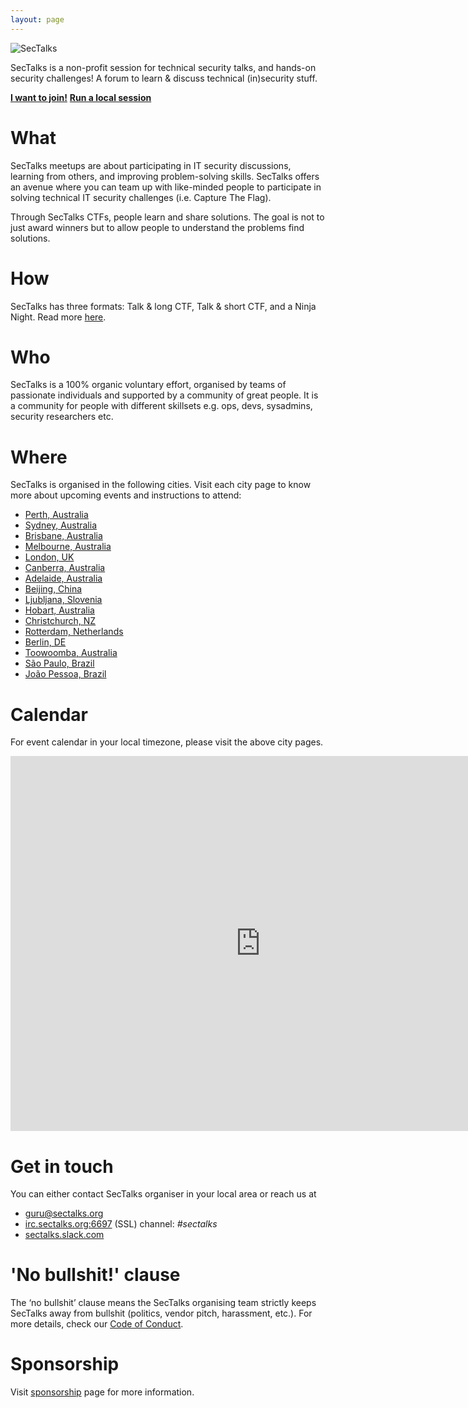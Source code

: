 ```yaml
---
layout: page
---
```


<img src="{{ site.baseurl }}/images/logo.png" alt="SecTalks" class="img-responsive">

SecTalks is a non-profit session for technical security talks,
and hands-on security challenges! A forum to learn & discuss technical
(in)security stuff.

<div class="mt3 center">
  <a href="#where" class="button button-blue button-big"><strong>I want to join!</strong></a>
  <a href="{{ site.baseurl }}/yourcity/" class="button button-blue button-big"><strong>Run a local session</strong></a>
</div>

# What
SecTalks meetups are about participating in IT security discussions, learning from others, and improving problem-solving skills.
SecTalks offers an avenue where you can team up with like-minded people to participate in solving technical IT security challenges (i.e. Capture The Flag).

Through SecTalks CTFs, people learn and share solutions. The goal is not to just award winners but to allow people to understand the problems find solutions.

# How

SecTalks has three formats: Talk & long CTF, Talk &
short CTF, and a Ninja Night. Read more [here](./formats).

# Who

SecTalks is a 100% organic voluntary effort, organised by teams of passionate individuals and supported by
a community of great people. It is a community for people with different skillsets e.g. ops, devs, sysadmins, security researchers etc.

# Where

SecTalks is organised in the following cities. Visit each city page to know more about upcoming events
 and instructions to attend:

* [Perth, Australia](./perth)
* [Sydney, Australia](./sydney)
* [Brisbane, Australia](./brisbane)
* [Melbourne, Australia](./melbourne)
* [London, UK](./london)
* [Canberra, Australia](./canberra)
* [Adelaide, Australia](./adelaide)
* [Beijing, China](./beijing)
* [Ljubljana, Slovenia](./ljubljana)
* [Hobart, Australia](./hobart)
* [Christchurch, NZ](./christchurch)
* [Rotterdam, Netherlands](./holland)
* [Berlin, DE](./berlin)
* [Toowoomba, Australia](./toowoomba)
* [São Paulo, Brazil](./sao)
* [João Pessoa, Brazil](./joaopessoa)

# Calendar
For event calendar in your local timezone, please visit the above city pages.

<iframe src="https://calendar.google.com/calendar/b/3/embed?height=600&amp;wkst=1&amp;bgcolor=%23FFFFFF&amp;src=dgchlqmn2t1tet4f5ruen9aluc5kol6m%40import.calendar.google.com&amp;color=%23875509&amp;src=fg4vksenaicq4u0ahdvvdctgi2ia38se%40import.calendar.google.com&amp;color=%23853104&amp;src=sreu0pkcbmmke7n8e8brcnnkb3o7h270%40import.calendar.google.com&amp;color=%238D6F47&amp;src=eplfjlojae0iidllf8qrgeobrvrce37j%40import.calendar.google.com&amp;color=%23711616&amp;src=olbnbvi1sng0rj1fv3m9aa9fj73peerk%40import.calendar.google.com&amp;color=%2323164E&amp;src=u7t5cens62v3udgch3rbpbahq4728p4c%40import.calendar.google.com&amp;color=%23AB8B00&amp;src=o4a9aekk7b772par5prup589tk7agqe2%40import.calendar.google.com&amp;color=%232952A3&amp;src=jte0pphqpogfrsj604uagrm8g082sco0%40import.calendar.google.com&amp;color=%2323164E&amp;src=heglqomaov6j562l4d0v7qu60i1hin7e%40import.calendar.google.com&amp;color=%23711616&amp;src=1mqk6rq9t3pcfigd4dvlkknesbsfl0jf%40import.calendar.google.com&amp;color=%2342104A&amp;src=civ24t22ah3kb8lv497bjqik119p4jln%40import.calendar.google.com&amp;color=%23691426&amp;src=8oagd591b8omrbrafaijf46p58q0gaqg%40import.calendar.google.com&amp;color=%23853104&amp;src=51df83vq5f18ovo26s9etgtmk5inb5em%40import.calendar.google.com&amp;color=%238D6F47&amp;ctz=Australia%2FSydney" style="border-width:0" width="800" height="600" frameborder="0" scrolling="no"></iframe>

# Get in touch
You can either contact SecTalks organiser in your local area or
reach us at

* [guru@sectalks.org](mailto:guru@sectalks.org)
* [irc.sectalks.org:6697](https://kiwiirc.com/client/irc.sectalks.org:+6697/sectalks) (SSL) channel: *#sectalks*
* [sectalks.slack.com](https://sectalks.slack.com)

# 'No bullshit!' clause
The ‘no bullshit’ clause means the SecTalks organising team strictly keeps
SecTalks away from bullshit (politics, vendor pitch, harassment, etc.).
For more details, check our [Code of Conduct](./coc).

# Sponsorship
Visit [sponsorship](./sponsor) page for more information.
